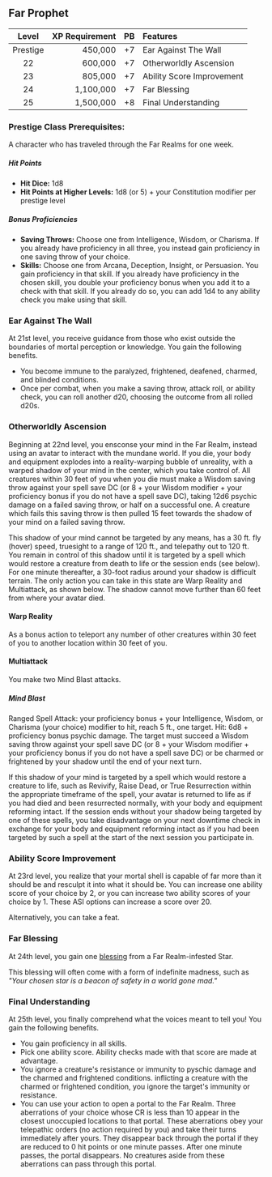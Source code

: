 ## Far Prophet

| Level    | XP Requirement   | PB | Features |
|:--------:|----------:|---:|:---------|
| Prestige | 450,000   | +7 | Ear Against The Wall |
| 22       | 600,000   | +7 | Otherworldly Ascension |
| 23       | 805,000   | +7 | Ability Score Improvement	|
| 24       | 1,100,000 | +7 | Far Blessing |
| 25       | 1,500,000 | +8 | Final Understanding |

### Prestige Class Prerequisites: 
A character who has traveled through the Far Realms for one week.

##### Hit Points
- **Hit Dice:** 1d8	
- **Hit Points at Higher Levels:** 1d8 (or 5) + your Constitution modifier per prestige level

##### Bonus Proficiencies
- **Saving Throws:** Choose one from Intelligence, Wisdom, or Charisma. If you already have proficiency in all three, you instead gain proficiency in one saving throw of your choice.
- **Skills:** Choose one from Arcana, Deception, Insight, or Persuasion. You gain proficiency in that skill. If you already have proficiency in the chosen skill, you double your proficiency bonus when you add it to a check with that skill. If you already do so, you can add 1d4 to any ability check you make using that skill.

### Ear Against The Wall
At 21st level, you receive guidance from those who exist outside the boundaries of mortal perception or knowledge. You gain the following benefits.
- You become immune to the paralyzed, frightened, deafened, charmed, and blinded conditions.
- Once per combat, when you make a saving throw, attack roll, or ability check, you can roll another d20, choosing the outcome from all rolled d20s.

### Otherworldly Ascension
Beginning at 22nd level, you ensconse your mind in the Far Realm, instead using an avatar to interact with the mundane world. If you die, your body and equipment explodes into a reality-warping bubble of unreality, with a warped shadow of your mind in the center, which you take control of. All creatures within 30 feet of you when you die must make a Wisdom saving throw against your spell save DC (or 8 + your Wisdom modifier + your proficiency bonus if you do not have a spell save DC), taking 12d6 psychic damage on a failed saving throw, or half on a successful one. A creature which fails this saving throw is then pulled 15 feet towards the shadow of your mind on a failed saving throw. 

This shadow of your mind cannot be targeted by any means, has a 30 ft. fly (hover) speed, truesight to a range of 120 ft., and telepathy out to 120 ft. You remain in control of this shadow until it is targeted by a spell which would restore a creature from death to life or the session ends (see below). For one minute thereafter, a 30-foot radius around your shadow is difficult terrain. The only action you can take in this state are Warp Reality and Multiattack, as shown below.  The shadow cannot move further than 60 feet from where your avatar died.

#### Warp Reality
As a bonus action to teleport any number of other creatures within 30 feet of you to another location within 30 feet of you. 

#### Multiattack
You make two Mind Blast attacks.

##### Mind Blast
 Ranged Spell Attack: your proficiency bonus + your Intelligence, Wisdom, or Charisma (your choice) modifier to hit, reach 5 ft., one target. Hit: 6d8 + proficiency bonus psychic damage.  The target must succeed a Wisdom saving throw against your spell save DC (or 8 + your Wisdom modifier + your proficiency bonus if you do not have a spell save DC) or be charmed or frightened by your shadow until the end of your next turn.

If this shadow of your mind is targeted by a spell which would restore a creature to life, such as Revivify, Raise Dead, or True Resurrection within the appropriate timeframe of the spell, your avatar is returned to life as if you had died and been resurrected normally, with your body and equipment reforming intact. If the session ends without your shadow being targeted by one of these spells, you take disadvantage on your next downtime check in exchange for your body and equipment reforming intact as if you had been targeted by such a spell at the start of the next session you participate in.

### Ability Score Improvement
At 23rd level, you realize that your mortal shell is capable of far more than it should be and resculpt it into what it should be. You can increase one ability score of your choice by 2, or you can increase two ability scores of your choice by 1. These ASI options can increase a score over 20.

Alternatively, you can take a feat.

### Far Blessing
At 24th level, you gain one [blessing](./blessings.md) from a Far Realm-infested Star.

This blessing will often come with a form of indefinite madness, such as *"Your chosen star is a beacon of safety in a world gone mad."*

### Final Understanding
At 25th level, you finally comprehend what the voices meant to tell you! You gain the following benefits.
- You gain proficiency in all skills. 
- Pick one ability score. Ability checks made with that score are made at advantage.
- You ignore a creature's resistance or immunity to pyschic damage and the charmed and frightened conditions. inflicting a creature with the charmed or frightened condition, you ignore the target's immunity or resistance.
- You can use your action to open a portal to the Far Realm. Three aberrations of your choice whose CR is less than 10 appear in the closest unoccupied locations to that portal. These aberrations obey your telepathic orders (no action required by you) and take their turns immediately after yours. They disappear back through the portal if they are reduced to 0 hit points or one minute passes. After one minute passes, the portal disappears. No creatures aside from these aberrations can pass through this portal. 